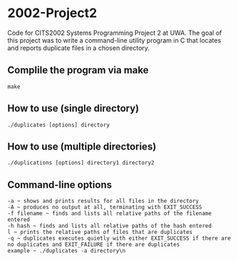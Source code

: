 # 2002-Project2
Code for CITS2002 Systems Programming Project 2 at UWA.
The goal of this project was to write a command-line utility program in C that locates and reports duplicate files in a chosen directory.
## Complile the program via make
```
make
```
## How to use (single directory)
```
./duplicates [options] directory
```

## How to use (multiple directories)
```
./duplications [options] directory1 directory2
```
## Command-line options
```
-a ~ shows and prints results for all files in the directory
-A ~ produces no output at all, terminating with EXIT_SUCCESS
-f filename ~ finds and lists all relative paths of the filename entered
-h hash ~ finds and lists all relative paths of the hash entered
l ~ prints the relative paths of files that are duplicates
-q ~ duplicates executes quietly with either EXIT_SUCCESS if there are no duplicates and EXIT_FAILURE if there are duplicates
example ~ ./duplicates -a directory\n
```
